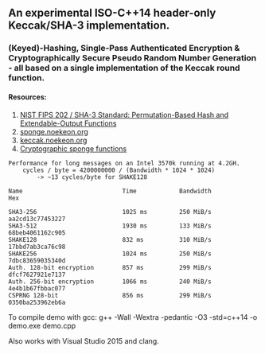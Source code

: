 ## An experimental ISO-C++14 header-only Keccak/SHA-3 implementation.

### (Keyed)-Hashing, Single-Pass Authenticated Encryption & Cryptographically Secure Pseudo Random Number Generation - all based on a single implementation of the Keccak round function.

#### Resources: 
1. [NIST FIPS 202 / SHA-3 Standard: Permutation-Based Hash and Extendable-Output Functions](http://dx.doi.org/10.6028/NIST.FIPS.202)
2. [sponge.noekeon.org](http://sponge.noekeon.org)
4. [keccak.noekeon.org](http://keccak.noekeon.org)
3. [Cryptographic sponge functions](http://sponge.noekeon.org/CSF-0.1.pdf)

```
Performance for long messages on an Intel 3570k running at 4.2GH.
    cycles / byte = 4200000000 / (Bandwidth * 1024 * 1024)
        -> ~13 cycles/byte for SHAKE128

Name                            Time            Bandwidth               Hex

SHA3-256                        1025 ms         250 MiB/s               aa2cd13c77453227
SHA3-512                        1930 ms         133 MiB/s               68beb4061162c905
SHAKE128                        832 ms          310 MiB/s               17bbd7ab3ca76c98
SHAKE256                        1024 ms         250 MiB/s               7dbc83659035340d
Auth. 128-bit encryption        857 ms          299 MiB/s               dfcf7627921e7137
Auth. 256-bit encryption        1066 ms         240 MiB/s               4e4b1b67fbbac077
CSPRNG 128-bit                  856 ms          299 MiB/s               0350ba253962eb6a
```

To compile demo with gcc: g++ -Wall -Wextra -pedantic -O3 -std=c++14 -o demo.exe demo.cpp

Also works with Visual Studio 2015 and clang.
